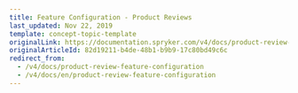 ```yaml
---
title: Feature Configuration - Product Reviews
last_updated: Nov 22, 2019
template: concept-topic-template
originalLink: https://documentation.spryker.com/v4/docs/product-review-feature-configuration
originalArticleId: 82d19211-b4de-48b1-b9b9-17c80bd49c6c
redirect_from:
  - /v4/docs/product-review-feature-configuration
  - /v4/docs/en/product-review-feature-configuration
---
```



